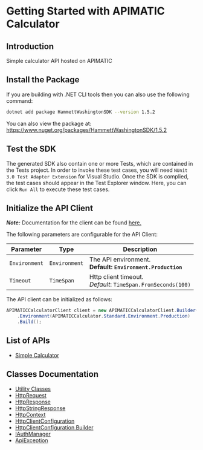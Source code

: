 
# Getting Started with APIMATIC Calculator

## Introduction

Simple calculator API hosted on APIMATIC

## Install the Package

If you are building with .NET CLI tools then you can also use the following command:

```bash
dotnet add package HammettWashingtonSDK --version 1.5.2
```

You can also view the package at:
https://www.nuget.org/packages/HammettWashingtonSDK/1.5.2

## Test the SDK

The generated SDK also contain one or more Tests, which are contained in the Tests project. In order to invoke these test cases, you will need `NUnit 3.0 Test Adapter Extension` for Visual Studio. Once the SDK is complied, the test cases should appear in the Test Explorer window. Here, you can click `Run All` to execute these test cases.

## Initialize the API Client

**_Note:_** Documentation for the client can be found [here.](https://www.github.com/ZahraN444/hammett-washington-dotnet-sdk/tree/1.5.2/doc/client.md)

The following parameters are configurable for the API Client:

| Parameter | Type | Description |
|  --- | --- | --- |
| `Environment` | `Environment` | The API environment. <br> **Default: `Environment.Production`** |
| `Timeout` | `TimeSpan` | Http client timeout.<br>*Default*: `TimeSpan.FromSeconds(100)` |

The API client can be initialized as follows:

```csharp
APIMATICCalculatorClient client = new APIMATICCalculatorClient.Builder()
    .Environment(APIMATICCalculator.Standard.Environment.Production)
    .Build();
```

## List of APIs

* [Simple Calculator](https://www.github.com/ZahraN444/hammett-washington-dotnet-sdk/tree/1.5.2/doc/controllers/simple-calculator.md)

## Classes Documentation

* [Utility Classes](https://www.github.com/ZahraN444/hammett-washington-dotnet-sdk/tree/1.5.2/doc/utility-classes.md)
* [HttpRequest](https://www.github.com/ZahraN444/hammett-washington-dotnet-sdk/tree/1.5.2/doc/http-request.md)
* [HttpResponse](https://www.github.com/ZahraN444/hammett-washington-dotnet-sdk/tree/1.5.2/doc/http-response.md)
* [HttpStringResponse](https://www.github.com/ZahraN444/hammett-washington-dotnet-sdk/tree/1.5.2/doc/http-string-response.md)
* [HttpContext](https://www.github.com/ZahraN444/hammett-washington-dotnet-sdk/tree/1.5.2/doc/http-context.md)
* [HttpClientConfiguration](https://www.github.com/ZahraN444/hammett-washington-dotnet-sdk/tree/1.5.2/doc/http-client-configuration.md)
* [HttpClientConfiguration Builder](https://www.github.com/ZahraN444/hammett-washington-dotnet-sdk/tree/1.5.2/doc/http-client-configuration-builder.md)
* [IAuthManager](https://www.github.com/ZahraN444/hammett-washington-dotnet-sdk/tree/1.5.2/doc/i-auth-manager.md)
* [ApiException](https://www.github.com/ZahraN444/hammett-washington-dotnet-sdk/tree/1.5.2/doc/api-exception.md)


